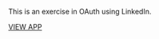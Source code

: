 This is an exercise in OAuth using LinkedIn.

<a href="https://linked-in-o-auth.herokuapp.com/">VIEW APP</a>
